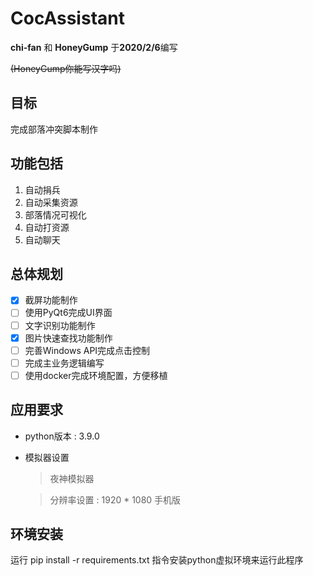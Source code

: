 # CocAssistant
**chi-fan** 和 **HoneyGump** 于**2020/2/6**编写

~~(HoneyGump你能写汉字吗)~~

## 目标
完成部落冲突脚本制作

## 功能包括
1. 自动捐兵
2. 自动采集资源
3. 部落情况可视化
4. 自动打资源
5. 自动聊天

## 总体规划

- [x] 截屏功能制作
- [ ] 使用PyQt6完成UI界面
- [ ] 文字识别功能制作
- [X] 图片快速查找功能制作
- [ ] 完善Windows API完成点击控制
- [ ] 完成主业务逻辑编写
- [ ] 使用docker完成环境配置，方便移植

## 应用要求
- python版本 : 3.9.0
- 模拟器设置
    > 夜神模拟器

    > 分辨率设置 : 1920 * 1080 手机版

## 环境安装
运行 pip install -r requirements.txt 指令安装python虚拟环境来运行此程序
